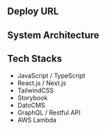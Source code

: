 ## Deploy URL

## System Architecture

## Tech Stacks

- JavaScript / TypeScript
- React.js / Next.js
- TailwindCSS
- Storybook
- DatoCMS
- GraphQL / Restful API
- AWS Lambda
